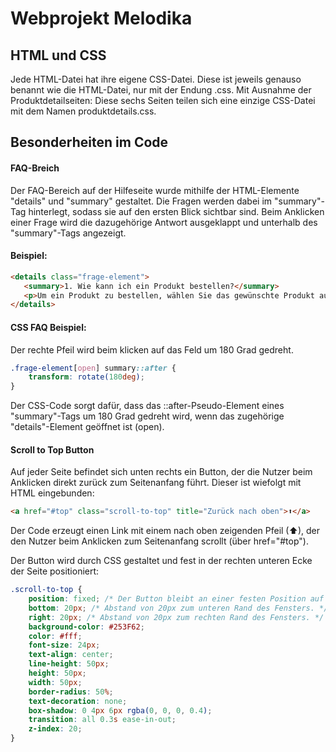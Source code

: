 # Webprojekt Melodika

## HTML und CSS

Jede HTML-Datei hat ihre eigene CSS-Datei. Diese ist jeweils genauso benannt wie die HTML-Datei, nur mit der Endung .css. Mit Ausnahme der Produktdetailseiten: Diese sechs Seiten teilen sich eine einzige CSS-Datei mit dem Namen produktdetails.css.


## Besonderheiten im Code

#### FAQ-Breich

Der FAQ-Bereich auf der Hilfeseite wurde mithilfe der HTML-Elemente "details" und "summary" gestaltet. Die Fragen werden dabei im "summary"-Tag hinterlegt, sodass sie auf den ersten Blick sichtbar sind. Beim Anklicken einer Frage wird die dazugehörige Antwort ausgeklappt und unterhalb des "summary"-Tags angezeigt.

#### Beispiel:

```html
<details class="frage-element">
   <summary>1. Wie kann ich ein Produkt bestellen?</summary>
   <p>Um ein Produkt zu bestellen, wählen Sie das gewünschte Produkt aus, fügen es Ihrem Warenkorb hinzu und gehen Sie zur Kasse.</p>
</details>
```
#### CSS FAQ Beispiel:
Der rechte Pfeil wird beim klicken auf das Feld um 180 Grad gedreht.
```css
.frage-element[open] summary::after {
    transform: rotate(180deg);
}
```
 Der CSS-Code sorgt dafür, dass das ::after-Pseudo-Element eines "summary"-Tags um 180 Grad gedreht wird, wenn das zugehörige "details"-Element geöffnet ist (open).

#### Scroll to Top Button

 Auf jeder Seite befindet sich unten rechts ein Button, der die Nutzer beim Anklicken direkt zurück zum Seitenanfang führt. Dieser ist wiefolgt mit HTML eingebunden:

 ```html
<a href="#top" class="scroll-to-top" title="Zurück nach oben">⬆</a>
 ```
Der Code erzeugt einen Link mit einem nach oben zeigenden Pfeil (⬆), der den Nutzer beim Anklicken zum Seitenanfang scrollt (über href="#top").

Der Button wird durch CSS gestaltet und fest in der rechten unteren Ecke der Seite positioniert:

```css
.scroll-to-top {
    position: fixed; /* Der Button bleibt an einer festen Position auf der Seite, unabhängig vom Scrollen. */
    bottom: 20px; /* Abstand von 20px zum unteren Rand des Fensters. */
    right: 20px; /* Abstand von 20px zum rechten Rand des Fensters. */
    background-color: #253F62; 
    color: #fff; 
    font-size: 24px; 
    text-align: center; 
    line-height: 50px; 
    height: 50px; 
    width: 50px; 
    border-radius: 50%; 
    text-decoration: none; 
    box-shadow: 0 4px 6px rgba(0, 0, 0, 0.4); 
    transition: all 0.3s ease-in-out; 
    z-index: 20; 
}
```
